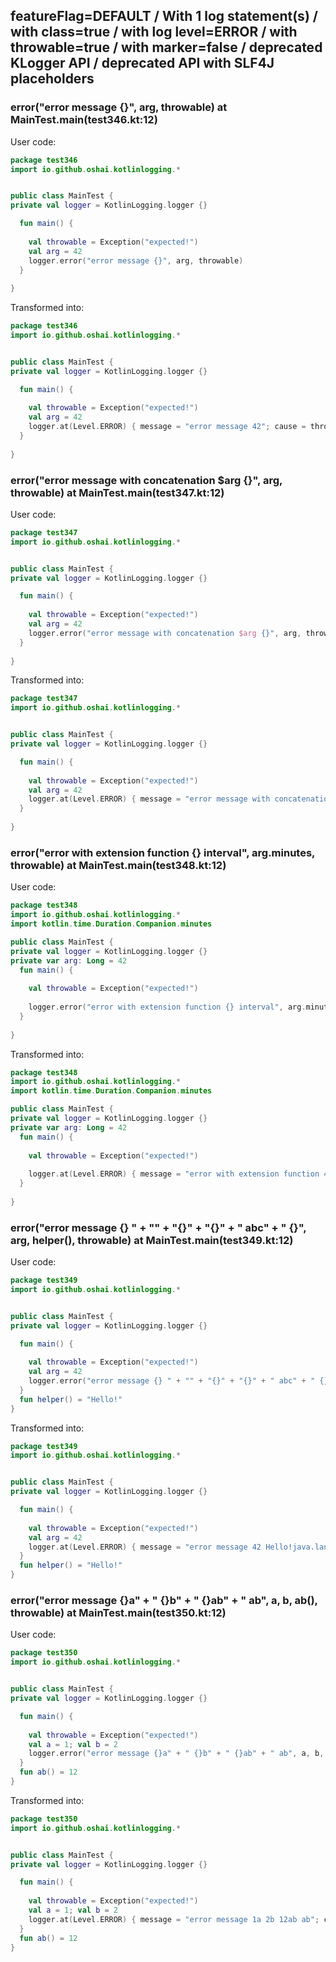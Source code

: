 ## featureFlag=DEFAULT / With 1 log statement(s) / with class=true / with log level=ERROR / with throwable=true / with marker=false / deprecated KLogger API / deprecated API with SLF4J placeholders



###  error("error message {}", arg, throwable) at MainTest.main(test346.kt:12)

User code:
```kotlin
package test346
import io.github.oshai.kotlinlogging.*


public class MainTest {
private val logger = KotlinLogging.logger {}

  fun main() {
    
    val throwable = Exception("expected!")
    val arg = 42
    logger.error("error message {}", arg, throwable)
  }
  
}


```
  
Transformed into:
```kotlin
package test346
import io.github.oshai.kotlinlogging.*


public class MainTest {
private val logger = KotlinLogging.logger {}

  fun main() {
    
    val throwable = Exception("expected!")
    val arg = 42
    logger.at(Level.ERROR) { message = "error message 42"; cause = throwable; internalCompilerData = KLoggingEventBuilder.InternalCompilerData(messageTemplate = "\"error message {}\"", className = "test346.MainTest", methodName = "main", fileName = "test346.kt", lineNumber = 12)
  }
  
}


```

###  error("error message with concatenation $arg {}", arg, throwable) at MainTest.main(test347.kt:12)

User code:
```kotlin
package test347
import io.github.oshai.kotlinlogging.*


public class MainTest {
private val logger = KotlinLogging.logger {}

  fun main() {
    
    val throwable = Exception("expected!")
    val arg = 42
    logger.error("error message with concatenation $arg {}", arg, throwable)
  }
  
}


```
  
Transformed into:
```kotlin
package test347
import io.github.oshai.kotlinlogging.*


public class MainTest {
private val logger = KotlinLogging.logger {}

  fun main() {
    
    val throwable = Exception("expected!")
    val arg = 42
    logger.at(Level.ERROR) { message = "error message with concatenation 42 42"; cause = throwable; internalCompilerData = KLoggingEventBuilder.InternalCompilerData(messageTemplate = "\"error message with concatenation $arg {}\"", className = "test347.MainTest", methodName = "main", fileName = "test347.kt", lineNumber = 12)
  }
  
}


```

###  error("error with extension function {} interval", arg.minutes, throwable) at MainTest.main(test348.kt:12)

User code:
```kotlin
package test348
import io.github.oshai.kotlinlogging.*
import kotlin.time.Duration.Companion.minutes

public class MainTest {
private val logger = KotlinLogging.logger {}
private var arg: Long = 42
  fun main() {
    
    val throwable = Exception("expected!")
    
    logger.error("error with extension function {} interval", arg.minutes, throwable)
  }
  
}


```
  
Transformed into:
```kotlin
package test348
import io.github.oshai.kotlinlogging.*
import kotlin.time.Duration.Companion.minutes

public class MainTest {
private val logger = KotlinLogging.logger {}
private var arg: Long = 42
  fun main() {
    
    val throwable = Exception("expected!")
    
    logger.at(Level.ERROR) { message = "error with extension function 42m interval"; cause = throwable; internalCompilerData = KLoggingEventBuilder.InternalCompilerData(messageTemplate = "\"error with extension function {} interval\"", className = "test348.MainTest", methodName = "main", fileName = "test348.kt", lineNumber = 12)
  }
  
}


```

###  error("error message {} " + "" + "{}" + "{}" + " abc" + " {}", arg, helper(), throwable) at MainTest.main(test349.kt:12)

User code:
```kotlin
package test349
import io.github.oshai.kotlinlogging.*


public class MainTest {
private val logger = KotlinLogging.logger {}

  fun main() {
    
    val throwable = Exception("expected!")
    val arg = 42
    logger.error("error message {} " + "" + "{}" + "{}" + " abc" + " {}", arg, helper(), throwable)
  }
  fun helper() = "Hello!"
}


```
  
Transformed into:
```kotlin
package test349
import io.github.oshai.kotlinlogging.*


public class MainTest {
private val logger = KotlinLogging.logger {}

  fun main() {
    
    val throwable = Exception("expected!")
    val arg = 42
    logger.at(Level.ERROR) { message = "error message 42 Hello!java.lang.Exception: expected! abc {}"; internalCompilerData = KLoggingEventBuilder.InternalCompilerData(messageTemplate = "\"error message {} \" + \"\" + \"{}\" + \"{}\" + \" abc\" + \" {}\"", className = "test349.MainTest", methodName = "main", fileName = "test349.kt", lineNumber = 12)
  }
  fun helper() = "Hello!"
}


```

###  error("error message {}a" + " {}b" + " {}ab" + " ab", a, b, ab(), throwable) at MainTest.main(test350.kt:12)

User code:
```kotlin
package test350
import io.github.oshai.kotlinlogging.*


public class MainTest {
private val logger = KotlinLogging.logger {}

  fun main() {
    
    val throwable = Exception("expected!")
    val a = 1; val b = 2
    logger.error("error message {}a" + " {}b" + " {}ab" + " ab", a, b, ab(), throwable)
  }
  fun ab() = 12
}


```
  
Transformed into:
```kotlin
package test350
import io.github.oshai.kotlinlogging.*


public class MainTest {
private val logger = KotlinLogging.logger {}

  fun main() {
    
    val throwable = Exception("expected!")
    val a = 1; val b = 2
    logger.at(Level.ERROR) { message = "error message 1a 2b 12ab ab"; cause = throwable; internalCompilerData = KLoggingEventBuilder.InternalCompilerData(messageTemplate = "\"error message {}a\" + \" {}b\" + \" {}ab\" + \" ab\"", className = "test350.MainTest", methodName = "main", fileName = "test350.kt", lineNumber = 12)
  }
  fun ab() = 12
}


```

